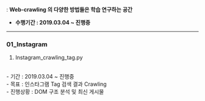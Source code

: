 : **Web-crawling 의 다양한 방법들은 학습 연구하는 공간** <br>
* **수행기간 : 2019.03.04 ~ 진행중**

---


### 01_Instagram <br>
  1) Instagram_crawling_tag.py
  <br>
    - 기간 : 2019.03.04 ~ 진행중  <br>
    - 목표 : 인스타그램 Tag 검색 결과 Crawling  <br>
    - 진행상황 : DOM 구조 분석 및 최신 게시물   <br>
  
  <br><br>
